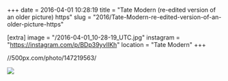 +++
date = 2016-04-01 10:28:19
title = "Tate Modern (re-edited version of an older picture) https"
slug = "2016/Tate-Modern-re-edited-version-of-an-older-picture-https"

[extra]
image = "/2016-04-01_10-28-19_UTC.jpg"
instagram = "https://instagram.com/p/BDp39yvIIKh"
location = "Tate Modern"
+++

//500px.com/photo/147219563/

<img src="/2016-04-01_10-28-19_UTC.jpg" />
